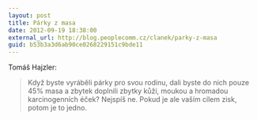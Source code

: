 ```yaml
---
layout: post
title: Párky z masa
date: 2012-09-19 18:38:00
external_url: http://blog.peoplecomm.cz/clanek/parky-z-masa
guid: b53b3a3d6ab90ce0268229151c9bde11
---
```


Tomáš Hajzler:

> Když byste vyráběli párky pro svou rodinu, dali byste do nich pouze 45% masa a zbytek doplnili zbytky kůží, moukou a hromadou karcinogenních éček? Nejspíš ne. Pokud je ale vaším cílem zisk, potom je to jedno.
